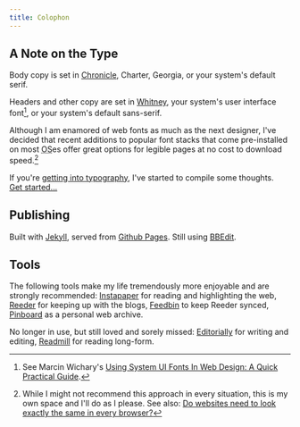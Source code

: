 ```yaml
---
title: Colophon
---
```


A Note on the Type
------------------

Body copy is set in [Chronicle][chronicle], Charter, Georgia, or your system's default serif.

Headers and other copy are set in [Whitney][whitney], your system's user interface font[^uifont], or your system's default sans-serif.

Although I am enamored of web fonts as much as the next designer, I've decided that recent additions to popular font stacks that come pre-installed on most <abbr title="Operating System">OS</abbr>es offer great options for legible pages at no cost to download speed.[^webfonts]

If you're [getting into typography](/typography/), I've started to compile some thoughts. [Get&nbsp;started...](/typography/)



Publishing
----------

Built with [Jekyll](http://jekyllrb.com), served from [Github Pages](https://pages.github.com). Still using [BBEdit](http://www.barebones.com/products/bbedit/).



Tools
-----

The following tools make my life tremendously more enjoyable and are strongly recommended: [Instapaper](https://www.instapaper.com) for reading and highlighting the web, [Reeder](http://reederapp.com) for keeping up with the blogs, [Feedbin](https://feedbin.com) to keep Reeder synced, [Pinboard](https://pinboard.in) as a personal web archive.

No longer in use, but still loved and sorely missed: [Editorially](http://stet.editorially.com/articles/goodbye/) for writing and editing, [Readmill](http://readmill.com) for reading long-form.

[whitney]: http://www.typography.com/fonts/whitney/overview/
[chronicle]: http://www.typography.com/fonts/chronicle-text/overview/
[hco]: http://www.typography.com

[^uifont]: See Marcin Wichary's [Using System UI Fonts In Web Design: A Quick Practical Guide](https://www.smashingmagazine.com/2015/11/using-system-ui-fonts-practical-guide/).

[^webfonts]: While I might not recommend this approach in every situation, this is my own space and I'll do as I please. See also: [Do websites need to look exactly the same in every browser?](http://dowebsitesneedtolookexactlythesameineverybrowser.com)